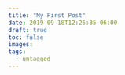 ```yaml
---
title: "My First Post"
date: 2019-09-18T12:25:35-06:00
draft: true
toc: false
images:
tags:
  - untagged
---
```


